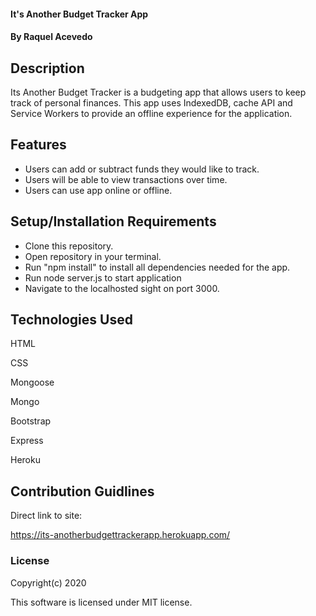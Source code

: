 #### It's Another Budget Tracker App

#### By Raquel Acevedo

## Description
Its Another Budget Tracker is a budgeting app that allows users to keep track of personal finances.  This app uses IndexedDB, cache API and Service Workers to provide an offline experience for the application. 

## Features

* Users can add or subtract funds they would like to track.
* Users will be able to view transactions over time. 
* Users can use app online or offline.
 


## Setup/Installation Requirements

* Clone this repository.
* Open repository in your terminal.
* Run "npm install" to install all dependencies needed for the app.
* Run node server.js to start application 
* Navigate to the localhosted sight on port 3000.  


## Technologies Used

HTML

CSS

Mongoose

Mongo

Bootstrap

Express

Heroku

## Contribution Guidlines 

Direct link to site:

https://its-anotherbudgettrackerapp.herokuapp.com/

### License

Copyright(c) 2020

This software is licensed under MIT license.